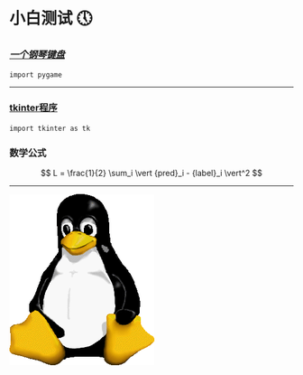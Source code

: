 # 小白测试 &#x1F554;

### [*一个钢琴键盘*](https://github.com/Eskilly/Eskilly.github.io/tree/main/pianoputer)
```
import pygame
```

---

### [tkinter程序](https://github.com/Eskilly/Eskilly.github.io/tree/main/%E8%A7%A3%E9%87%8A%E5%99%A8)
```
import tkinter as tk
```
### 数学公式

$$
L = \frac{1}{2} \sum_i \vert {pred}_i - {label}_i \vert^2
$$

---
![linux](./favicon.ico)
